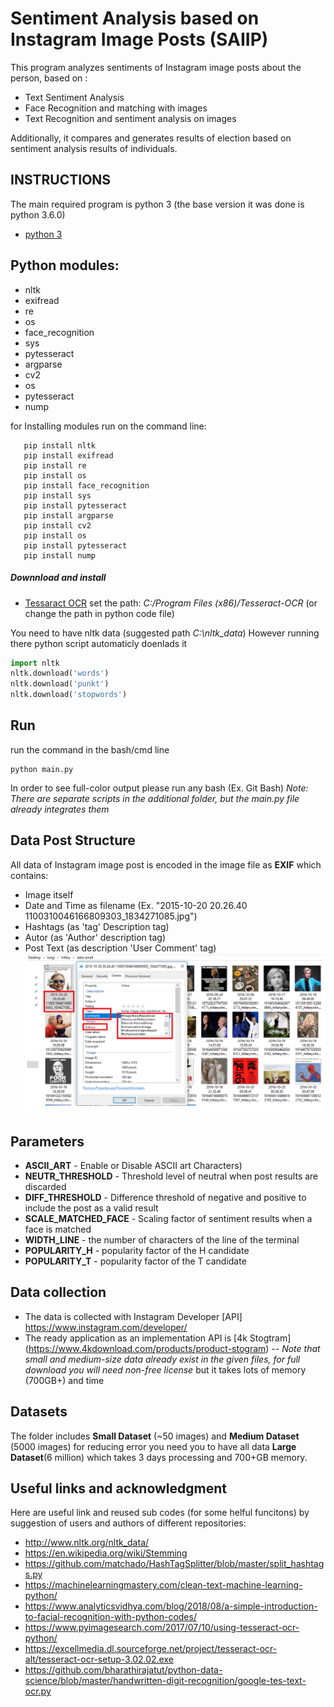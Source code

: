 
# Sentiment Analysis based on Instagram Image Posts (SAIIP)

This program analyzes sentiments of Instagram image posts about the person,  based on :
* Text Sentiment Analysis
* Face Recognition and matching with images
* Text Recognition and sentiment analysis on images
	 
Additionally, it compares and generates results of election based on sentiment analysis results of individuals.


## INSTRUCTIONS

The main required program is python 3 (the base version it was done is python 3.6.0)
-  [python 3](https://www.python.org/downloads/release/python-360/)

##  Python modules:
	
*   nltk
*   exifread
*   re
*   os
*   face_recognition
*   sys
*   pytesseract
*   argparse
*   cv2
*   os
*   pytesseract
*   nump
   
   for Installing modules run on the command line:
```  
   pip install nltk
   pip install exifread
   pip install re
   pip install os
   pip install face_recognition
   pip install sys
   pip install pytesseract
   pip install argparse
   pip install cv2
   pip install os
   pip install pytesseract
   pip install nump
```   


  ##### Downnload and install 
- [Tessaract OCR](https://excellmedia.dl.sourceforge.net/project/tesseract-ocr-alt/tesseract-ocr-setup-3.02.02.exe)
	set the path:  *C:/Program Files (x86)/Tesseract-OCR*  (or change the path in python code file)
	
You need to have nltk data (suggested path *C:\nltk_data*)
However running there python script automaticly doenlads it
```python
import nltk
nltk.download('words')
nltk.download('punkt')
nltk.download('stopwords')
```

	

## Run
run the command in the bash/cmd line
```
python main.py
```
In order to see full-color output please run any bash (Ex. Git Bash) 
*Note: There are separate scripts in the additional folder, but the main.py file already integrates them*

## Data Post Structure
All data of Instagram image post is encoded in the image file as **EXIF** which contains:
- Image itself
- Date and Time as filename (Ex. "2015-10-20 20.26.40 1100310046166809303_1834271085.jpg")
- Hashtags (as 'tag' Description tag)
- Autor (as 'Author'  description tag)
- Post Text (as description 'User Comment' tag)
![alt text](https://raw.githubusercontent.com/glaba13/ImageResources/master/readme-pictures.png)


## Parameters

* **ASCII_ART**  - Enable or Disable ASCII art Characters)
* **NEUTR_THRESHOLD**   - Threshold level of neutral when post results are discarded
* **DIFF_THRESHOLD**   - Difference threshold of negative and positive to include the post as a valid result
* **SCALE_MATCHED_FACE**  - Scaling factor of sentiment results when a face is matched
* **WIDTH_LINE**  - the number of characters of the line of the terminal
* **POPULARITY_H** - popularity factor of the H candidate
* **POPULARITY_T** - popularity factor of the T candidate


## Data collection
- The data is collected with Instagram Developer [API] https://www.instagram.com/developer/
- The ready application as an implementation API is [4k Stogtram] (https://www.4kdownload.com/products/product-stogram)
--  *Note that small and medium-size data already exist in the given files, for full download you will need non-free license*
but it takes lots of memory (700GB+) and time

## Datasets
The folder includes **Small Dataset** (~50 images) and **Medium Dataset** (5000 images)
for reducing error you need you to have all data **Large Dataset**(6 million) which takes 3 days processing and 
700+GB memory.


## Useful links and acknowledgment

Here are useful link and reused sub codes (for some helful funcitons) by suggestion of users and authors of different repositories:

* http://www.nltk.org/nltk_data/
* https://en.wikipedia.org/wiki/Stemming
* https://github.com/matchado/HashTagSplitter/blob/master/split_hashtags.py
* https://machinelearningmastery.com/clean-text-machine-learning-python/
* https://www.analyticsvidhya.com/blog/2018/08/a-simple-introduction-to-facial-recognition-with-python-codes/
* https://www.pyimagesearch.com/2017/07/10/using-tesseract-ocr-python/
* https://excellmedia.dl.sourceforge.net/project/tesseract-ocr-alt/tesseract-ocr-setup-3.02.02.exe
* https://github.com/bharathirajatut/python-data-science/blob/master/handwritten-digit-recognition/google-tes-text-ocr.py